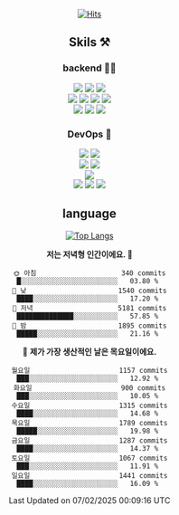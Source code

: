 <div align="center">

[![Hits](https://hits.seeyoufarm.com/api/count/incr/badge.svg?url=https%3A%2F%2Fgithub.com%2Fzxcv9203%2Fhit-counter&count_bg=%23FF7272&title_bg=%23324C2E&icon=codeigniter.svg&icon_color=%23DD5B5B&title=%EB%B0%A9%EB%AC%B8%EC%9E%90&edge_flat=false)](https://hits.seeyoufarm.com)
  
## Skils ⚒️

### backend 🧑‍💻
  
<img src="https://img.shields.io/badge/Java-FF6600?style=flat-square&logo=buymeacoffee&logoColor=white"/>
<img src="https://img.shields.io/badge/Go-0099FF?style=flat-square&logo=go&logoColor=white"/>
<img src="https://img.shields.io/badge/Kotlin-7F52FF?style=flat-square&logo=kotlin&logoColor=white"/>
  
  
<br />
  
<img src="https://img.shields.io/badge/Spring-339933?style=flat-square&logo=Spring&logoColor=white"/>
<img src="https://img.shields.io/badge/Spring Boot-339933?style=flat-square&logo=Spring Boot&logoColor=white"/>
<img src="https://img.shields.io/badge/Spring Security-339933?style=flat-square&logo=Spring Security&logoColor=white"/>
  
<img src="https://img.shields.io/badge/Spring Data JPA-339933?style=flat-square&logo=Hibernate&logoColor=white"/>

<br />
  
  <img src="https://img.shields.io/badge/mysql-0099FF?style=flat-square&logo=mysql&logoColor=white"/>
  <img src="https://img.shields.io/badge/mariadb-0099FF?style=flat-square&logo=mariadb&logoColor=white"/>
  <img src="https://img.shields.io/badge/mongoDB-47A248?style=flat-square&logo=mongodb&logoColor=white"/>
  
  
### DevOps 🚀
  
  <img src="https://img.shields.io/badge/docker-2496ED?style=flat-square&logo=docker&logoColor=white"/>
  <img src="https://img.shields.io/badge/kubernetes-326CE5?style=flat-square&logo=kubernetes&logoColor=white"/>
  
  <br />
  
  <img src="https://img.shields.io/badge/Github Actions-2088FF?style=flat-square&logo=githubactions&logoColor=white"/>
  <img src="https://img.shields.io/badge/Jenkins-D24939?style=flat-square&logo=jenkins&logoColor=white"/>
  
  
  <br />
  <img src="https://img.shields.io/badge/terraform-7B42BC?style=flat-square&logo=terraform&logoColor=white"/>
  
  <br />
  <img src="https://img.shields.io/badge/Amazon AWS-232F3E?style=flat-square&logo=Amazon AWS&logoColor=white"/>

  <img src="https://img.shields.io/badge/GCP-4285F4?style=flat-square&logo=googlecloud&logoColor=white"/>
  <img src="https://img.shields.io/badge/NCP-03C75A?style=flat-square&logo=naver&logoColor=white"/>
  
  
## language

[![Top Langs](https://github-readme-stats.vercel.app/api/top-langs/?username=zxcv9203&hide=html&exclude_repo=zxcv9203.github.io,golB&theme=grate-gatsby)](https://github.com/zxcv9203/github-readme-stats)
  
<!--START_SECTION:waka-->
**저는 저녁형 인간이에요. 🦉** 

```text
🌞 아침                     340 commits         █░░░░░░░░░░░░░░░░░░░░░░░░   03.80 % 
🌆 낮　                     1540 commits        ████░░░░░░░░░░░░░░░░░░░░░   17.20 % 
🌃 저녁                     5181 commits        ██████████████░░░░░░░░░░░   57.85 % 
🌙 밤　                     1895 commits        █████░░░░░░░░░░░░░░░░░░░░   21.16 % 
```
📅 **제가 가장 생산적인 날은 목요일이에요.** 

```text
월요일                      1157 commits        ███░░░░░░░░░░░░░░░░░░░░░░   12.92 % 
화요일                      900 commits         ███░░░░░░░░░░░░░░░░░░░░░░   10.05 % 
수요일                      1315 commits        ████░░░░░░░░░░░░░░░░░░░░░   14.68 % 
목요일                      1789 commits        █████░░░░░░░░░░░░░░░░░░░░   19.98 % 
금요일                      1287 commits        ████░░░░░░░░░░░░░░░░░░░░░   14.37 % 
토요일                      1067 commits        ███░░░░░░░░░░░░░░░░░░░░░░   11.91 % 
일요일                      1441 commits        ████░░░░░░░░░░░░░░░░░░░░░   16.09 % 
```



 Last Updated on 07/02/2025 00:09:16 UTC
<!--END_SECTION:waka-->
  
</div>

